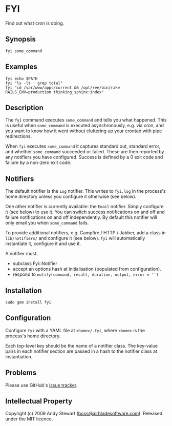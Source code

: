 # FYI

Find out what cron is doing.


## Synopsis

    fyi some_command
  

## Examples

    fyi echo $PATH
    fyi "ls -lt | grep total"
    fyi "cd /var/www/apps/current && /opt/ree/bin/rake RAILS_ENV=production thinking_sphinx:index"


## Description

The `fyi` command executes `some_command` and tells you what
happened.  This is useful when `some_command` is executed
asynchronously, e.g. via cron, and you want to know how it
went without cluttering up your crontab with pipe redirections.

When `fyi` executes `some_command` it captures standard out, 
standard error, and whether `some_command` succeeded or failed.
These are then reported by any notifiers you have configured.
Success is defined by a 0 exit code and failure by a non-zero
exit code.


## Notifiers

The default notifier is the `Log` notifier.  This writes to
`fyi.log` in the process's home directory unless you configure
it otherwise (see below).

One other notifier is currently available: the `Email` notifier.
Simply configure it (see below) to use it.  You can switch
success notifications on and off and failure notifications
on and off independently.  By default this notifier will only
email you when `some_command` fails.

To provide additional notifiers, e.g. Campfire / HTTP / Jabber,
add a class in `lib/notifiers/` and configure it (see below).
`fyi` will automatically instantiate it, configure it and use
it.

A notifier must:

* subclass Fyi::Notifier
* accept an options hash at initialisation (populated from
  configuration).
* respond to `notify(command, result, duration, output, error = '')`


## Installation

    sudo gem install fyi


## Configuration

Configure `fyi` with a YAML file at `<home>/.fyi`, where
`<home>` is the process's home directory.

Each top-level key should be the name of a notifier class.
The key-value pairs in each notifier section are passed in
a hash to the notifier class at instantiation.


## Problems 

Please use GitHub's [issue tracker](http://github.com/airblade/fyi/issues).


## Intellectual Property

Copyright (c) 2009 Andy Stewart (boss@airbladesoftware.com).
Released under the MIT licence.

